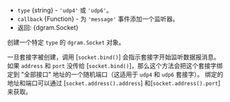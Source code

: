<!-- YAML
added: v0.1.99
-->

* `type` {string} - `'udp4'` 或 `'udp6'`。
* `callback` {Function} - 为 `'message'` 事件添加一个监听器。
* 返回: {dgram.Socket}

创建一个特定 `type` 的 `dgram.Socket` 对象。

一旦套接字被创建，调用 [`socket.bind()`] 会指示套接字开始监听数据报消息。
如果 `address` 和 `port` 没传给  [`socket.bind()`]，那么这个方法会把这个套接字绑定到 "全部接口" 地址的一个随机端口（这适用于 `udp4` 和 `udp6` 套接字）。
绑定的地址和端口可以通过 [`socket.address().address`] 和[`socket.address().port`] 来获取。

